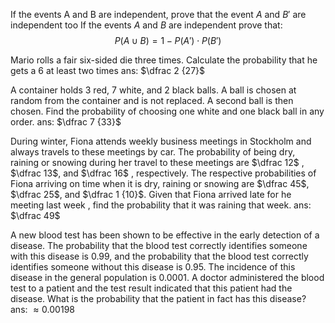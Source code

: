 
If the events A and B are independent, prove that the event $A$ and $B'$ are independent too
If the events $A$ and $B$ are independent prove that:
$$P(A \cup B) = 1 - P(A') \cdot P(B')$$

Mario rolls a fair six-sided die three times. Calculate the probability that he gets a 6 at least two times
ans: $\dfrac 2 {27}$

A container holds 3 red, 7 white, and 2 black balls. A ball is chosen at random from the container and is not replaced. A second ball is then chosen. Find the probability of choosing one white and one black ball in any order. 
ans: $\dfrac 7 {33}$

During winter, Fiona attends weekly business meetings in Stockholm and always travels to these meetings by car. The probability of being dry, raining or snowing during her travel to these meetings are $\dfrac 12$ , $\dfrac 13$, and $\dfrac 16$ , respectively. The respective probabilities of Fiona arriving on time when it is dry, raining or snowing are $\dfrac 45$, $\dfrac 25$, and $\dfrac 1 {10}$. Given that Fiona arrived late for he meeting last week , find the probability that it was raining that week. 
ans: $\dfrac 49$

A new blood test has been shown to be effective in the early detection of a disease. The probability that the blood test correctly identifies someone with this disease is 0.99, and the probability that the blood test correctly identifies someone without this disease is 0.95. The incidence of this disease in the general population is 0.0001. A doctor administered the blood test to a patient and the test result indicated that this patient had the disease. What is the probability that the patient in fact has this disease?
ans: $\approx 0.00198$
 